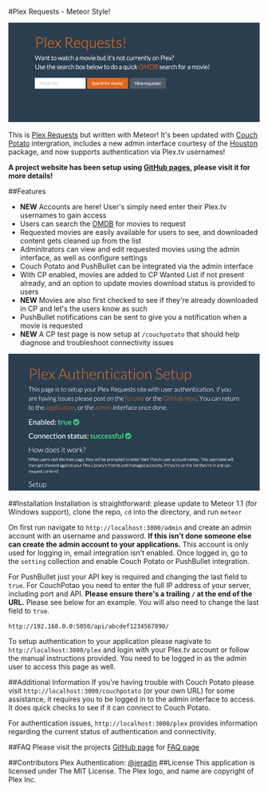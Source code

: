 #Plex Requests - Meteor Style!

![plexrequestshomepage](Screenshot03.png)

This is [Plex Requests](https://github.com/lokenx/plexrequests) but written with Meteor! It's been updated with [Couch Potato](https://github.com/RuudBurger/CouchPotatoServer) intergration, includes a new admin interface courtesy of the [Houston](https://github.com/gterrono/houston) package, and now supports authentication via Plex.tv usernames!

**A project website has been setup using [GitHub pages](http://plexrequests.8bits.ca/), please visit it for more details!**

##Features
* **NEW** Accounts are here! User's simply need enter their Plex.tv usernames to gain access
* Users can search the [OMDB](http://www.omdbapi.com/) for movies to request
* Requested movies are easily available for users to see, and downloaded content gets cleaned up from the list
* Adminitrators can view and edit requested movies using the admin interface, as well as configure settings
* Couch Potato and PushBullet can be integrated via the admin interface
 * With CP enabled, movies are added to CP Wanted List if not present already, and an option to update movies download status is provided to users
 * **NEW** Movies are also first checked to see if they're already downloaded in CP and let's the users know as such
 * PushBullet notifications can be sent to give you a notification when a movie is requested
* **NEW** A CP test page is now setup at `/couchpotato` that should help diagnose and troubleshoot connectivity issues

![Plex Authentication](Screenshot10.png)

##Installation
Installation is straightforward: please update to Meteor 1.1 (for Windows support), clone the repo, `cd` into the directory, and run `meteor`

On first run navigate to `http://localhost:3000/admin` and create an admin account with an username and password. **If this isn't done someone else can create the admin account to your applications.** This account is only used for logging in, email integration isn't enabled. Once logged in, go to the `setting` collection and enable Couch Potato or PushBullet integration.

For PushBullet just your API key is required and changing the last field to `true`. For CouchPotao you need to enter the full IP address of your server, including port and API. **Please ensure there's a trailing `/` at the end of the URL.** Please see below for an example. You will also need to change the last field to `true`.  

    http://192.168.0.0:5050/api/abcdef1234567890/

To setup authentication to your application please nagivate to `http://localhost:3000/plex` and login with your Plex.tv account or follow the manual instructions provided. You need to be logged in as the admin user to access this page as well.

##Additional Information
If you're having trouble with Couch Potato please visit `http://localhost:3000/couchpotato` (or your own URL) for some assistance, it requires you to be logged in to the admin interface to access. It does quick checks to see if it can connect to Couch Potato.

For authentication issues, `http://localhost:3000/plex` provides information regarding the current status of authentication and connectivity.

##FAQ
Please visit the projects [GitHub page](http://plexrequests.8bits.ca/) for [FAQ page](http://plexrequests.8bits.ca/faq)

##Contributors
Plex Authentication: [@jeradin](https://github.com/Jeradin)
##License
This application is licensed under The MIT License. The Plex logo, and name are copyright of Plex Inc.
